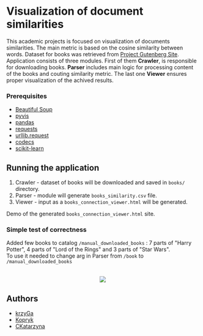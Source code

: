 # Visualization of document similarities

This academic projects is focused on visualization of documents similarities. The main metric is based on the cosine similarity between words. Dataset for books was retrieved from [Project Gutenberg Site](https://www.gutenberg.org/). Application consists of three modules. First of them **Crawler**, is responsible for downloading books. **Parser** includes main logic for processing content of the books and couting similarity metric. The last one **Viewer** ensures proper visualization of the achived results. 

### Prerequisites

* [Beautiful Soup](https://www.crummy.com/software/BeautifulSoup/bs4/doc/)
* [pyvis](https://pyvis.readthedocs.io/en/latest)
* [pandas](https://pandas.pydata.org/)
* [requests](https://requests.readthedocs.io/en/master/)
* [urllib.request](https://docs.python.org/3/library/urllib.request.html)
* [codecs](https://docs.python.org/3/library/codecs.html)
* [scikit-learn](https://scikit-learn.org/stable/)

## Running the application

1. Crawler - dataset of books will be downloaded and saved in `books/` directory.
2. Parser - module will generate `books_similarity.csv` file.
3. Viewer - input as a `books_connection_viewer.html` will be generated.

Demo of the generated `books_connection_viewer.html` site.

### Simple test of correctness 

Added few books to catalog `/manual_downloaded_books` : 7 parts of "Harry Potter", 4 parts of "Lord of the Rings" and 3 parts of "Star Wars".\
To use it needed to change arg in Parser from `/book` to `/manual_downloaded_books`

<p align="center">
  <br/>
  <img src="https://github.com/CKatarzyna/iwi_parser/blob/main/resource/demo.gif">
</p>
 
## Authors

* [krzyGa](https://github.com/krzyGa)
* [Kopryk](https://github.com/Kopryk)
* [CKatarzyna](https://github.com/CKatarzyna)
